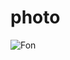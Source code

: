# photo
<img scr="https://github.com/Rock1e1/photo/blob/main/Photods.jpg)https://github.com/Rock1e1/photo/blob/main/Photods.jpg" alt="Fon">
